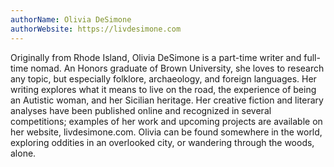```yaml
---
authorName: Olivia DeSimone
authorWebsite: https://livdesimone.com
---
```

Originally from Rhode Island, Olivia DeSimone is a part-time writer and full-time nomad. An Honors graduate of Brown University, she loves to research any topic, but especially folklore, archaeology, and foreign languages. Her writing explores what it means to live on the road, the experience of being an Autistic woman, and her Sicilian heritage. Her creative fiction and literary analyses have been published online and recognized in several competitions; examples of her work and upcoming projects are available on her website, livdesimone.com. Olivia can be found somewhere in the world, exploring oddities in an overlooked city, or wandering through the woods, alone.
